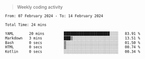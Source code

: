 > Weekly coding activity
<!--START_SECTION:waka-->

```txt
From: 07 February 2024 - To: 14 February 2024

Total Time: 24 mins

YAML       20 mins         █████████████████████░░░░   83.91 %
Markdown   3 mins          ███▒░░░░░░░░░░░░░░░░░░░░░   13.51 %
Bash       0 secs          ▒░░░░░░░░░░░░░░░░░░░░░░░░   01.50 %
HTML       0 secs          ▒░░░░░░░░░░░░░░░░░░░░░░░░   00.74 %
Kotlin     0 secs          ░░░░░░░░░░░░░░░░░░░░░░░░░   00.34 %
```

<!--END_SECTION:waka-->
